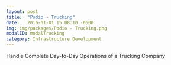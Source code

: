 ```yaml
---
layout: post
title:  "Podio - Trucking"
date:   2016-01-01 15:08:10 -0500
img: img/packages/Podio - Trucking.png
modalID: modalTrucking
category: Infrastructure Development
---
```

Handle Complete Day-to-Day Operations of a Trucking Company
<form action="" method="POST">
  <script
    src="https://checkout.stripe.com/checkout.js" class="stripe-button"
    data-key="pk_live_eoqffBa4Ls4GxY7Rk6PbwrwJ"
    data-amount="200000"
    data-name="Podio - Trucking"
    data-description="Handle Complete Day-to-Day Operations of a Trucking Company"
    data-image="https://s3.amazonaws.com/levlup.co/128x128.png"
    data-locale="auto">
  </script>
</form>